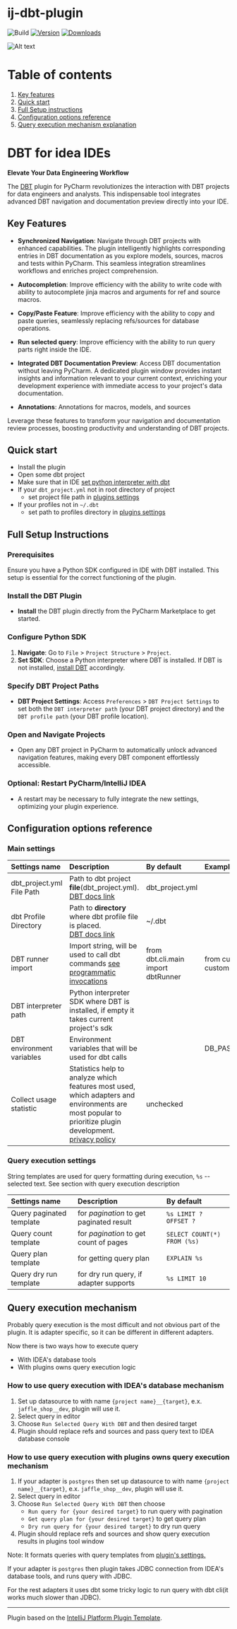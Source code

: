 # ij-dbt-plugin

![Build](https://github.com/rinchinov/ij-dbt-plugin/workflows/Build/badge.svg)
[![Version](https://img.shields.io/jetbrains/plugin/v/com.github.rinchinov.ijdbtplugin.svg)](https://plugins.jetbrains.com/plugin/com.github.rinchinov.ijdbtplugin)
[![Downloads](https://img.shields.io/jetbrains/plugin/d/com.github.rinchinov.ijdbtplugin.svg)](https://plugins.jetbrains.com/plugin/com.github.rinchinov.ijdbtplugin)

![Alt text](https://s9.gifyu.com/images/SUcFi.md.gif "Usage")
# Table of contents
1. [Key features](#key-features)
2. [Quick start](#quick-start)
3. [Full Setup instructions](#full-setup-instructions)
4. [Configuration options reference](#configuration-options-reference)
5. [Query execution mechanism explanation](#query-execution-mechanism)
<!-- Plugin description -->
# DBT for idea IDEs

**Elevate Your Data Engineering Workflow**

The [DBT](https://docs.getdbt.com/docs/introduction) plugin for PyCharm revolutionizes the interaction with DBT projects for data engineers and analysts. This indispensable tool integrates advanced DBT navigation and documentation preview directly into your IDE.

## Key Features

- **Synchronized Navigation**: Navigate through DBT projects with enhanced capabilities. The plugin intelligently highlights corresponding entries in DBT documentation as you explore models, sources, macros and tests within PyCharm. This seamless integration streamlines workflows and enriches project comprehension.

- **Autocompletion**: Improve efficiency with the ability to write code with ability to autocomplete jinja macros and arguments for ref and source macros.

- **Copy/Paste Feature**: Improve efficiency with the ability to copy and paste queries, seamlessly replacing refs/sources for database operations.

- **Run selected query**: Improve efficiency with the ability to run query parts right inside the IDE.

- **Integrated DBT Documentation Preview**: Access DBT documentation without leaving PyCharm. A dedicated plugin window provides instant insights and information relevant to your current context, enriching your development experience with immediate access to your project's data documentation.

- **Annotations**: Annotations for macros, models, and sources

Leverage these features to transform your navigation and documentation review processes, boosting productivity and understanding of DBT projects.

<!-- Plugin description end -->

## Quick start

* Install the plugin
* Open some dbt project
* Make sure that in IDE [set python interpreter with dbt](#configure-python-sdk)
* If your `dbt_project.yml` not in root directory of project
  * set project file path in [plugins settings](#main-settings)
* If your profiles not in `~/.dbt`
  * set path to profiles directory in [plugins settings](#main-settings)

## Full Setup Instructions

### Prerequisites

Ensure you have a Python SDK configured in IDE with DBT installed. This setup is essential for the correct functioning of the plugin.

### Install the DBT Plugin

- **Install** the DBT plugin directly from the PyCharm Marketplace to get started.

### Configure Python SDK

1. **Navigate**: Go to `File` > `Project Structure` > `Project`.
2. **Set SDK**: Choose a Python interpreter where DBT is installed. If DBT is not installed, [install DBT](https://docs.getdbt.com/dbt-cli/installation) accordingly.

### Specify DBT Project Paths

- **DBT Project Settings**: Access `Preferences` > `DBT Project Settings` to set both the `DBT interpreter path` (your DBT project directory) and the `DBT profile path` (your DBT profile location).

### Open and Navigate Projects

- Open any DBT project in PyCharm to automatically unlock advanced navigation features, making every DBT component effortlessly accessible.

### Optional: Restart PyCharm/IntelliJ IDEA

- A restart may be necessary to fully integrate the new settings, optimizing your plugin experience.

## Configuration options reference

### Main settings
| Settings name             | Description                                                                                                                                                              | By default                         | Examples                                   |
|:--------------------------|:-------------------------------------------------------------------------------------------------------------------------------------------------------------------------|:-----------------------------------|:-------------------------------------------|
| dbt_project.yml File Path | Path to dbt project **file**(dbt_project.yml). <br/>[DBT docs link](https://docs.getdbt.com/reference/dbt_project.yml)                                                   | dbt_project.yml                    |                                            |
| dbt Profile Directory     | Path to **directory** where dbt profile file is placed. <br/>[DBT docs link](https://docs.getdbt.com/docs/core/connect-data-platform/profiles.yml)                       | ~/.dbt                             |                                            |
| DBT runner import         | Import string, will be used to call dbt commands [see programmatic invocations](https://docs.getdbt.com/reference/programmatic-invocations)                              | from dbt.cli.main import dbtRunner | from custom_package import customDbtRunner |
| DBT interpreter path      | Python interpreter SDK where DBT is installed, if empty it takes current project's sdk                                                                                   |                                    |                                            |
| DBT environment variables | Environment variables that will be used for dbt calls                                                                                                                    |                                    | DB_PASS=secret1@;DB_USER=dbt               |
| Collect usage statistic   | Statistics help to analyze which features most used, which adapters and environments are most popular to prioritize plugin development. [privacy policy](PRIVACY_POLICY) | unchecked                          |                                            |

### Query execution settings

String templates are used for query formatting during execution, `%s` -- selected text. See section with query execution description

| Settings name             | Description                              | By default                  | 
|:--------------------------|:-----------------------------------------|:----------------------------|
| Query paginated template  | for _pagination_ to get paginated result | `%s LIMIT ? OFFSET ?`       |
| Query count template      | for _pagination_ to get count of pages   | `SELECT COUNT(*) FROM (%s)` |
| Query plan template       | for getting query plan                   | `EXPLAIN %s`                |
| Query dry run template    | for dry run query, if adapter supports   | `%s LIMIT 10`               |


## Query execution mechanism

Probably query execution is the most difficult and not obvious part of the plugin. It is adapter specific, so it can be different in different adapters.

Now there is two ways how to execute query
* With IDEA's database tools
* With plugins owns query execution logic

### How to use query execution with IDEA's database mechanism

1. Set up datasource to with name `{project name}__{target}`, e.x. `jaffle_shop__dev`, plugin will use it.
2. Select query in editor
3. Choose `Run Selected Query With DBT` and then desired target
4. Plugin should replace refs and sources and pass query text to IDEA database console

### How to use query execution with plugins owns query execution mechanism

1. If your adapter is `postgres` then set up datasource to with name `{project name}__{target}`, e.x. `jaffle_shop__dev`, plugin will use it.
2. Select query in editor
3. Choose `Run Selected Query With DBT` then choose
   * `Run query for {your desired target}` to run query with pagination
   * `Get query plan for {your desired target}` to get query plan
   * `Dry run query for {your desired target}` to dry run query
4. Plugin should replace refs and sources and show query execution results in plugins tool window

Note: It formats queries with query templates from [plugin's settings.](#query-execution-settings)

If your adapter is `postgres` then plugin takes JDBC connection from IDEA's database tools, and runs query with JDBC.

For the rest adapters it uses dbt some tricky logic to run query with dbt cli(it works much slower than JDBC).

---
Plugin based on the [IntelliJ Platform Plugin Template][template].

[template]: https://github.com/JetBrains/intellij-platform-plugin-template
[docs:plugin-description]: https://plugins.jetbrains.com/docs/intellij/plugin-user-experience.html#plugin-description-and-presentation
